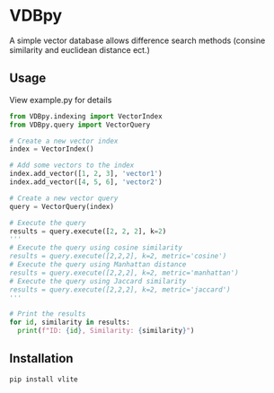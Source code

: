 # VDBpy
A simple vector database allows difference search methods (consine similarity and euclidean distance ect.)


## Usage
View example.py for details

```python
from VDBpy.indexing import VectorIndex
from VDBpy.query import VectorQuery

# Create a new vector index
index = VectorIndex()

# Add some vectors to the index
index.add_vector([1, 2, 3], 'vector1')
index.add_vector([4, 5, 6], 'vector2')

# Create a new vector query
query = VectorQuery(index)

# Execute the query
results = query.execute([2, 2, 2], k=2)
'''
# Execute the query using cosine similarity
results = query.execute([2,2,2], k=2, metric='cosine')
# Execute the query using Manhattan distance
results = query.execute([2,2,2], k=2, metric='manhattan')
# Execute the query using Jaccard similarity
results = query.execute([2,2,2], k=2, metric='jaccard')
'''

# Print the results
for id, similarity in results:
  print(f"ID: {id}, Similarity: {similarity}")
```


## Installation

```bash
pip install vlite
```
